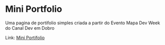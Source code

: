 # Mini Portfolio

Uma pagina de portifolio simples criada a partir do Evento Mapa Dev Week do Canal Dev em Dobro

Link: [Mini Portifolio][MiniPortifolio] 

[MiniPortifolio]:https://marlon101tkm.github.io/mini-portfolio/
